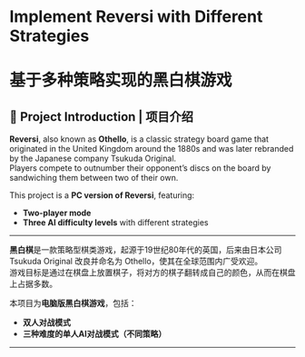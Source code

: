 # Implement Reversi with Different Strategies  
# 基于多种策略实现的黑白棋游戏

## 🧩 Project Introduction | 项目介绍

**Reversi**, also known as **Othello**, is a classic strategy board game that originated in the United Kingdom around the 1880s and was later rebranded by the Japanese company Tsukuda Original.  
Players compete to outnumber their opponent’s discs on the board by sandwiching them between two of their own.

This project is a **PC version of Reversi**, featuring:  
- **Two-player mode**  
- **Three AI difficulty levels** with different strategies

---

**黑白棋**是一款策略型棋类游戏，起源于19世纪80年代的英国，后来由日本公司 Tsukuda Original 改良并命名为 Othello，使其在全球范围内广受欢迎。  
游戏目标是通过在棋盘上放置棋子，将对方的棋子翻转成自己的颜色，从而在棋盘上占据多数。

本项目为**电脑版黑白棋游戏**，包括：
- **双人对战模式**
- **三种难度的单人AI对战模式（不同策略）**

---


